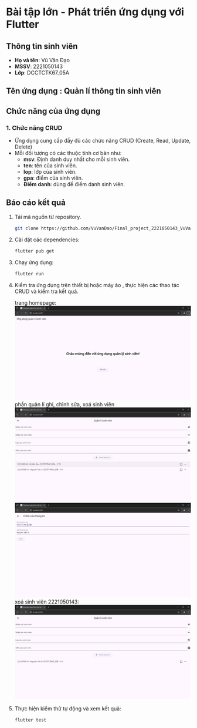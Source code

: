 # Bài tập lớn - Phát triển ứng dụng với Flutter

## Thông tin sinh viên

- **Họ và tên**: Vũ Văn Đạo
- **MSSV**: 2221050143
- **Lớp**: DCCTCTK67_05A

## Tên ứng dụng : Quản lí thông tin sinh viên

## Chức năng của ứng dụng

### 1. Chức năng CRUD

- Ứng dụng cung cấp đầy đủ các chức năng CRUD (Create, Read, Update, Delete)
- Mỗi đối tượng có các thuộc tính cơ bản như:
  - **msv**: Định danh duy nhất cho mỗi sinh viên.
  - **ten**: tên của sinh viên.
  - **lop**: lớp của sinh viên.
  - **gpa**: điểm của sinh viên.
  - **Điểm danh**: dùng để điểm danh sinh viên.

## Báo cáo kết quả

1. Tải mã nguồn từ repository.

   ```bash
   git clone https://github.com/VuVanDao/Final_project_2221050143_VuVanDao_DCCTCTK67_05A.git
   ```

2. Cài đặt các dependencies:
   ```bash
   flutter pub get
   ```
3. Chạy ứng dụng:
   ```bash
   flutter run
   ```
4. Kiểm tra ứng dụng trên thiết bị hoặc máy ảo , thực hiện các thao tác CRUD và kiểm tra kết quả.

   trang homepage:
   ![Alt text](img/homepage.png)
   phần quản lí ghi, chỉnh sửa, xoá sinh viên  
    ![Alt text](img/quanli.png)
   ![Alt text](img/chinhsua.png)
   xoá sinh viên 2221050143:
   ![Alt text](img/xoa.png)

5. Thực hiện kiểm thử tự động và xem kết quả:
   ```bash
   flutter test
   ```
